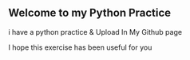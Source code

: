 ## Welcome to my Python Practice

i have a python practice & Upload In My Github page

I hope this exercise has been useful for you
